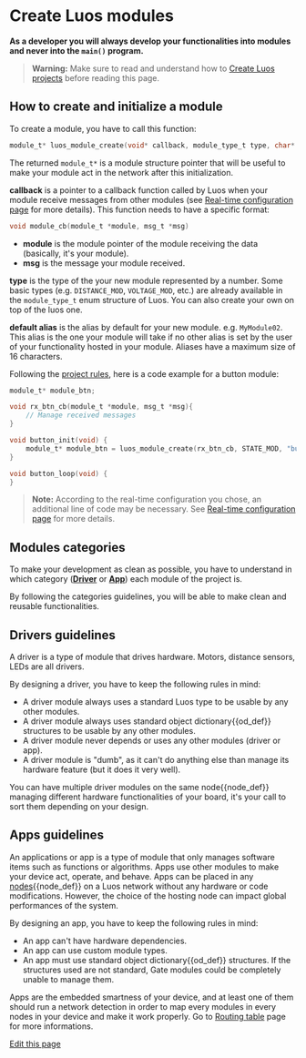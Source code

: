 
# Create Luos modules
**As a developer you will always develop your functionalities into modules and never into the `main()` program.**

> **Warning:** Make sure to read and understand how to [Create Luos projects](/_pages/low/modules/create-project.md) before reading this page.

## How to create and initialize a module

To create a module, you have to call this function:
```c
module_t* luos_module_create(void* callback, module_type_t type, char* default_alias);
```

The returned `module_t*` is a module structure pointer that will be useful to make your module act in the network after this initialization.

 **callback** is a pointer to a callback function called by Luos when your module receive messages from other modules (see [Real-time configuration page](/_pages/low/modules/rt-config.md) for more details).
 This function needs to have a specific format:

 ```c
 void module_cb(module_t *module, msg_t *msg)
 ```

 - **module** is the module pointer of the module receiving the data (basically, it's your module).
 - **msg** is the message your module received.


 **type** is the type of the your new module represented by a number. Some basic types (e.g. `DISTANCE_MOD`, `VOLTAGE_MOD`, etc.) are already available in the `module_type_t` enum structure of Luos. You can also create your own on top of the luos one.

 **default alias** is the alias by default for your new module. e.g. `MyModule02`. This alias is the one your module will take if no other alias is set by the user of your functionality hosted in your module. Aliases have a maximum size of 16 characters.


Following the [project rules](/_pages/low/modules/create-project.html#basic-modules-functions), here is a code example for a button module:

```c
module_t* module_btn;

void rx_btn_cb(module_t *module, msg_t *msg){
    // Manage received messages
}

void button_init(void) {
    module_t* module_btn = luos_module_create(rx_btn_cb, STATE_MOD, "button_mod");
}

void button_loop(void) {
}
```

> **Note:** According to the real-time configuration you chose, an additional line of code may be necessary. See [Real-time configuration page](/_pages/low/modules/rt-config.md) for more details.

## Modules categories
To make your development as clean as possible, you have to understand in which category ([**Driver**](#drivers-guidelines) or [**App**](#apps-guidelines)) each module of the project is.

By following the categories guidelines, you will be able to make clean and reusable functionalities.

## Drivers guidelines
A driver is a type of module that drives hardware. Motors, distance sensors, LEDs are all drivers.

By designing a driver, you have to keep the following rules in mind:

 - A driver module always uses a standard Luos type to be usable by any other modules.
 - A driver module always uses standard <span class="cust_tooltip">object dictionary<span class="cust_tooltiptext">{{od_def}}</span></span> structures to be usable by any other modules.
 - A driver module never depends or uses any other modules (driver or app).
 - A driver module is "dumb", as it can't do anything else than manage its hardware feature (but it does it very well).

 You can have multiple driver modules on the same <span class="cust_tooltip">node<span class="cust_tooltiptext">{{node_def}}</span></span> managing different hardware functionalities of your board, it's your call to sort them depending on your design.

## Apps guidelines
An applications or app is a type of module that only manages software items such as functions or algorithms. Apps use other modules to make your device act, operate, and behave.
Apps can be placed in any <span class="cust_tooltip">[nodes](#node)<span class="cust_tooltiptext">{{node_def}}</span></span> on a Luos network without any hardware or code modifications. However, the choice of the hosting node can impact global performances of the system.

By designing an app, you have to keep the following rules in mind:

 - An app can't have hardware dependencies.
 - An app can use custom module types.
 - An app must use standard <span class="cust_tooltip">object dictionary<span class="cust_tooltiptext">{{od_def}}</span></span> structures. If the structures used are not standard, Gate modules could be completely unable to manage them.

Apps are the embedded smartness of your device, and at least one of them should run a network detection in order to map every modules in every nodes in your device and make it work properly. Go to [Routing table](/_pages/low/modules/routing-table.md) page for more informations.

<div class="cust_edit_page"><a href="https://{{gh_path}}/_pages/low/modules/create-modules.md">Edit this page</a></div>
